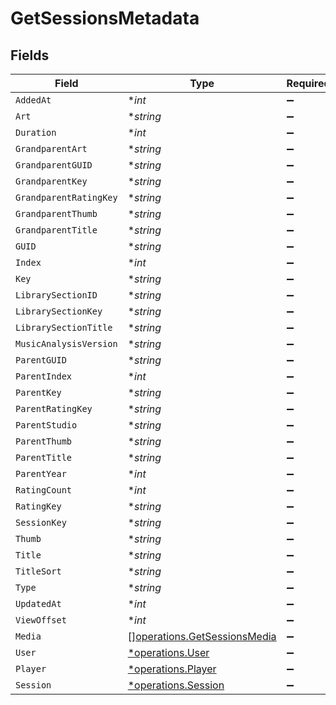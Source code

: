 # GetSessionsMetadata


## Fields

| Field                                                                        | Type                                                                         | Required                                                                     | Description                                                                  | Example                                                                      |
| ---------------------------------------------------------------------------- | ---------------------------------------------------------------------------- | ---------------------------------------------------------------------------- | ---------------------------------------------------------------------------- | ---------------------------------------------------------------------------- |
| `AddedAt`                                                                    | **int*                                                                       | :heavy_minus_sign:                                                           | N/A                                                                          | 1705543312                                                                   |
| `Art`                                                                        | **string*                                                                    | :heavy_minus_sign:                                                           | N/A                                                                          | /library/metadata/39904/art/1705310687                                       |
| `Duration`                                                                   | **int*                                                                       | :heavy_minus_sign:                                                           | N/A                                                                          | 186240                                                                       |
| `GrandparentArt`                                                             | **string*                                                                    | :heavy_minus_sign:                                                           | N/A                                                                          | /library/metadata/39904/art/1705310687                                       |
| `GrandparentGUID`                                                            | **string*                                                                    | :heavy_minus_sign:                                                           | N/A                                                                          | plex://artist/5d07bbfd403c6402904a6480                                       |
| `GrandparentKey`                                                             | **string*                                                                    | :heavy_minus_sign:                                                           | N/A                                                                          | /library/metadata/39904                                                      |
| `GrandparentRatingKey`                                                       | **string*                                                                    | :heavy_minus_sign:                                                           | N/A                                                                          | 39904                                                                        |
| `GrandparentThumb`                                                           | **string*                                                                    | :heavy_minus_sign:                                                           | N/A                                                                          | /library/metadata/39904/thumb/1705310687                                     |
| `GrandparentTitle`                                                           | **string*                                                                    | :heavy_minus_sign:                                                           | N/A                                                                          | Green Day                                                                    |
| `GUID`                                                                       | **string*                                                                    | :heavy_minus_sign:                                                           | N/A                                                                          | plex://track/6535834f71f22f36f71a8e8f                                        |
| `Index`                                                                      | **int*                                                                       | :heavy_minus_sign:                                                           | N/A                                                                          | 1                                                                            |
| `Key`                                                                        | **string*                                                                    | :heavy_minus_sign:                                                           | N/A                                                                          | /library/metadata/67085                                                      |
| `LibrarySectionID`                                                           | **string*                                                                    | :heavy_minus_sign:                                                           | N/A                                                                          | 3                                                                            |
| `LibrarySectionKey`                                                          | **string*                                                                    | :heavy_minus_sign:                                                           | N/A                                                                          | /library/sections/3                                                          |
| `LibrarySectionTitle`                                                        | **string*                                                                    | :heavy_minus_sign:                                                           | N/A                                                                          | Music                                                                        |
| `MusicAnalysisVersion`                                                       | **string*                                                                    | :heavy_minus_sign:                                                           | N/A                                                                          | 1                                                                            |
| `ParentGUID`                                                                 | **string*                                                                    | :heavy_minus_sign:                                                           | N/A                                                                          | plex://album/65394d6d472b8ab03ef47f12                                        |
| `ParentIndex`                                                                | **int*                                                                       | :heavy_minus_sign:                                                           | N/A                                                                          | 1                                                                            |
| `ParentKey`                                                                  | **string*                                                                    | :heavy_minus_sign:                                                           | N/A                                                                          | /library/metadata/67084                                                      |
| `ParentRatingKey`                                                            | **string*                                                                    | :heavy_minus_sign:                                                           | N/A                                                                          | 67084                                                                        |
| `ParentStudio`                                                               | **string*                                                                    | :heavy_minus_sign:                                                           | N/A                                                                          | Reprise Records                                                              |
| `ParentThumb`                                                                | **string*                                                                    | :heavy_minus_sign:                                                           | N/A                                                                          | /library/metadata/67084/thumb/1705543314                                     |
| `ParentTitle`                                                                | **string*                                                                    | :heavy_minus_sign:                                                           | N/A                                                                          | Saviors                                                                      |
| `ParentYear`                                                                 | **int*                                                                       | :heavy_minus_sign:                                                           | N/A                                                                          | 2024                                                                         |
| `RatingCount`                                                                | **int*                                                                       | :heavy_minus_sign:                                                           | N/A                                                                          | 45885                                                                        |
| `RatingKey`                                                                  | **string*                                                                    | :heavy_minus_sign:                                                           | N/A                                                                          | 67085                                                                        |
| `SessionKey`                                                                 | **string*                                                                    | :heavy_minus_sign:                                                           | N/A                                                                          | 203                                                                          |
| `Thumb`                                                                      | **string*                                                                    | :heavy_minus_sign:                                                           | N/A                                                                          | /library/metadata/67084/thumb/1705543314                                     |
| `Title`                                                                      | **string*                                                                    | :heavy_minus_sign:                                                           | N/A                                                                          | The American Dream Is Killing Me                                             |
| `TitleSort`                                                                  | **string*                                                                    | :heavy_minus_sign:                                                           | N/A                                                                          | American Dream Is Killing Me                                                 |
| `Type`                                                                       | **string*                                                                    | :heavy_minus_sign:                                                           | N/A                                                                          | track                                                                        |
| `UpdatedAt`                                                                  | **int*                                                                       | :heavy_minus_sign:                                                           | N/A                                                                          | 1705543314                                                                   |
| `ViewOffset`                                                                 | **int*                                                                       | :heavy_minus_sign:                                                           | N/A                                                                          | 1000                                                                         |
| `Media`                                                                      | [][operations.GetSessionsMedia](../../models/operations/getsessionsmedia.md) | :heavy_minus_sign:                                                           | N/A                                                                          |                                                                              |
| `User`                                                                       | [*operations.User](../../models/operations/user.md)                          | :heavy_minus_sign:                                                           | N/A                                                                          |                                                                              |
| `Player`                                                                     | [*operations.Player](../../models/operations/player.md)                      | :heavy_minus_sign:                                                           | N/A                                                                          |                                                                              |
| `Session`                                                                    | [*operations.Session](../../models/operations/session.md)                    | :heavy_minus_sign:                                                           | N/A                                                                          |                                                                              |